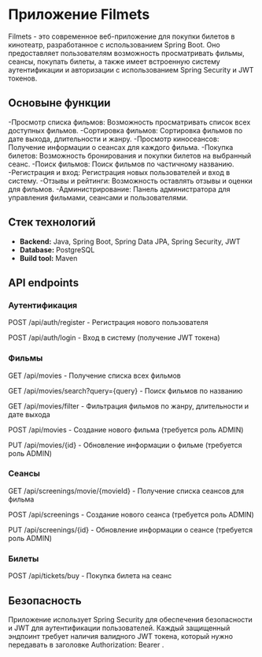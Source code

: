 # Приложение Filmets

Filmets - это современное веб-приложение для покупки билетов в кинотеатр, разработанное с использованием Spring Boot.
Оно предоставляет пользователям возможность просматривать фильмы, сеансы, покупать билеты, а также имеет встроенную систему аутентификации и авторизации с использованием Spring Security и JWT токенов.

## Основыне функции
-Просмотр списка фильмов: Возможность просматривать список всех доступных фильмов.
-Сортировка фильмов: Сортировка фильмов по дате выхода, длительности и жанру.
-Просмотр киносеансов: Получение информации о сеансах для каждого фильма.
-Покупка билетов: Возможность бронирования и покупки билетов на выбранный сеанс.
-Поиск фильмов: Поиск фильмов по частичному названию.
-Регистрация и вход: Регистрация новых пользователей и вход в систему.
-Отзывы и рейтинги: Возможность оставлять отзывы и оценки для фильмов.
-Администрирование: Панель администратора для управления фильмами, сеансами и пользователями.

## Стек технологий
- **Backend:** Java, Spring Boot, Spring Data JPA, Spring Security, JWT
- **Database:** PostgreSQL
- **Build tool:** Maven

## API endpoints
### Аутентификация
POST /api/auth/register - Регистрация нового пользователя

POST /api/auth/login - Вход в систему (получение JWT токена)

### Фильмы
GET /api/movies - Получение списка всех фильмов

GET /api/movies/search?query={query} - Поиск фильмов по названию

GET /api/movies/filter - Фильтрация фильмов по жанру, длительности и дате выхода

POST /api/movies - Создание нового фильма (требуется роль ADMIN)

PUT /api/movies/{id} - Обновление информации о фильме (требуется роль ADMIN)

### Сеансы
GET /api/screenings/movie/{movieId} - Получение списка сеансов для фильма

POST /api/screenings - Создание нового сеанса (требуется роль ADMIN)

PUT /api/screenings/{id} - Обновление информации о сеансе (требуется роль ADMIN)

### Билеты
POST /api/tickets/buy - Покупка билета на сеанс


## Безопасность
Приложение использует Spring Security для обеспечения безопасности и JWT для аутентификации пользователей. 
Каждый защищенный эндпоинт требует наличия валидного JWT токена, который нужно передавать в заголовке Authorization: Bearer <jwt-token>.

